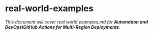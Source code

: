 # real-world-examples

_This document will cover real world examples.md for **Automation and DevOps\GitHub Actions for Multi-Region Deployments**._
